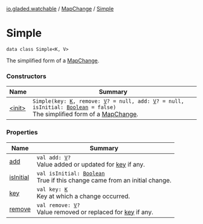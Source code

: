 [io.gladed.watchable](../../index.md) / [MapChange](../index.md) / [Simple](./index.md)

# Simple

`data class Simple<K, V>`

The simplified form of a [MapChange](../index.md).

### Constructors

| Name | Summary |
|---|---|
| [&lt;init&gt;](-init-.md) | `Simple(key: `[`K`](index.md#K)`, remove: `[`V`](index.md#V)`? = null, add: `[`V`](index.md#V)`? = null, isInitial: `[`Boolean`](https://kotlinlang.org/api/latest/jvm/stdlib/kotlin/-boolean/index.html)` = false)`<br>The simplified form of a [MapChange](../index.md). |

### Properties

| Name | Summary |
|---|---|
| [add](add.md) | `val add: `[`V`](index.md#V)`?`<br>Value added or updated for [key](key.md) if any. |
| [isInitial](is-initial.md) | `val isInitial: `[`Boolean`](https://kotlinlang.org/api/latest/jvm/stdlib/kotlin/-boolean/index.html)<br>True if this change came from an initial change. |
| [key](key.md) | `val key: `[`K`](index.md#K)<br>Key at which a change occurred. |
| [remove](remove.md) | `val remove: `[`V`](index.md#V)`?`<br>Value removed or replaced for [key](key.md) if any. |
